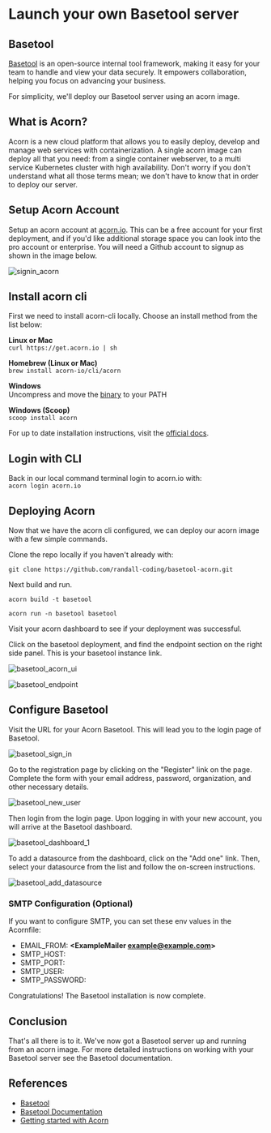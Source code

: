 # Launch your own Basetool server

## Basetool
[Basetool](https://www.basetool.io/) is an open-source internal tool framework, making it easy for your team to handle and view your data securely. It empowers collaboration, helping you focus on advancing your business.

For simplicity, we'll deploy our Basetool server using an acorn image.

## What is Acorn?
Acorn is a new cloud platform that allows you to easily deploy, develop and manage web services with containerization.  A single acorn image can deploy all that you need: from a single container webserver, to a multi service Kubernetes cluster with high availability.  Don't worry if you don't understand what all those terms mean; we don't have to know that in order to deploy our server.

## Setup Acorn Account
Setup an acorn account at [acorn.io](https://acorn.io).  This can be a free account for your first deployment, and if you'd like additional storage space you can look into the pro account or enterprise.  You will need a Github account to signup as shown in the image below.

![signin_acorn](https://github.com/randall-coding/opensupports-docker/assets/39175191/d46815fb-d2d5-42cd-b93d-41ca541a63bd)

## Install acorn cli 
First we need to install acorn-cli locally.  Choose an install method from the list below:

**Linux or Mac** <br>
`curl https://get.acorn.io | sh`

**Homebrew (Linux or Mac)** <br>
`brew install acorn-io/cli/acorn`

**Windows** <br> 
Uncompress and move the [binary](https://cdn.acrn.io/cli/default_windows_amd64_v1/acorn.exe) to your PATH

**Windows (Scoop)** <br>
`scoop install acorn`

For up to date installation instructions, visit the [official docs](https://runtime-docs.acorn.io/installation/installing).

## Login with CLI
Back in our local command terminal login to acorn.io with: <br>
`acorn login acorn.io` 

## Deploying Acorn
Now that we have the acorn cli configured, we can deploy our acorn image with a few simple commands.

Clone the repo locally if you haven't already with:

`git clone https://github.com/randall-coding/basetool-acorn.git`

Next build and run.

`acorn build -t basetool`

`acorn run -n basetool basetool`

Visit your acorn dashboard to see if your deployment was successful.

Click on the basetool deployment, and find the endpoint section on the right side panel.  This is your basetool instance link.

![basetool_acorn_ui](https://github.com/randall-coding/basetool-io-acorn/assets/39175191/33969c77-bda4-479c-b174-bd3edb4466f4)

![basetool_endpoint](https://github.com/randall-coding/basetool-io-acorn/assets/39175191/e4308247-6bd8-4997-b132-4b19b31a59c4)

## Configure Basetool

Visit the URL for your Acorn Basetool. This will lead you to the login page of Basetool.

![basetool_sign_in](https://github.com/randall-coding/basetool-io-acorn/assets/39175191/5bb2473a-2176-4c6f-adba-a47d767dcbeb)

Go to the registration page by clicking on the "Register" link on the page. Complete the form with your email address, password, organization, and other necessary details.

![basetool_new_user](https://github.com/randall-coding/basetool-io-acorn/assets/39175191/47de315e-7f22-47e5-b480-d942b5532490)

Then login from the login page. Upon logging in with your new account, you will arrive at the Basetool dashboard.

![basetool_dashboard_1](https://github.com/randall-coding/basetool-io-acorn/assets/39175191/33d9592a-2b2b-4b53-8686-419954725d41)

To add a datasource from the dashboard, click on the "Add one" link. Then, select your datasource from the list and follow the on-screen instructions.

![basetool_add_datasource](https://github.com/randall-coding/basetool-io-acorn/assets/39175191/4a72f2cc-1f9d-4654-b2cb-fbbec6a0151d)

### SMTP Configuration (Optional)
If you want to configure SMTP, you can set these env values in the Acornfile:
- EMAIL_FROM: **<ExampleMailer <example@example.com>>**
- SMTP_HOST: **<Your SMTP Host>**
- SMTP_PORT: **<SMTP Port>**
- SMTP_USER: **<SMTP User>**
- SMTP_PASSWORD: **<SMTP Password>**

Congratulations! The Basetool installation is now complete.

## Conclusion
That's all there is to it.  We've now got a Basetool server up and running from an acorn image.
For more detailed instructions on working with your Basetool server see the Basetool documentation.

## References
* [Basetool](https://www.basetool.io/)
* [Basetool Documentation](https://docs.basetool.io/basetool/)
* [Getting started with Acorn](https://docs.acorn.io/getting-started)
